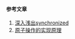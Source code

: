 #### 参考文章

1. [深入浅出synchronized](http://www.jianshu.com/p/19f861ab749e)
2. [原子操作的实现原理](http://www.jianshu.com/p/dc321b034a4f)